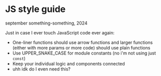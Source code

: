 # JS style guide

september something-something, 2024

Just in case I ever touch JavaScript code ever again:

- One-liner functions should use arrow functions and larger functions (either with more params or more code) should use plain functions
- Use UPPER_SNAKE_CASE for module constants (no i'm not using just `const`)
- Keep your individual logic and components connected
- uhh idk do I even need this?